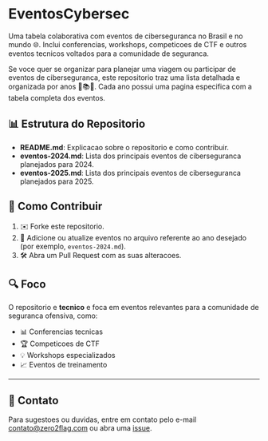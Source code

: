 # EventosCybersec

Uma tabela colaborativa com eventos de ciberseguranca no Brasil e no mundo 🌐. Inclui conferencias, workshops, competicoes de CTF e outros eventos tecnicos voltados para a comunidade de seguranca.

Se voce quer se organizar para planejar uma viagem ou participar de eventos de ciberseguranca, este repositorio traz uma lista detalhada e organizada por anos 📅📚🚀. Cada ano possui uma pagina especifica com a tabela completa dos eventos.

## 📊 Estrutura do Repositorio

- **README.md**: Explicacao sobre o repositorio e como contribuir.
- **eventos-2024.md**: Lista dos principais eventos de ciberseguranca planejados para 2024.
- **eventos-2025.md**: Lista dos principais eventos de ciberseguranca planejados para 2025.

## 💼 Como Contribuir

1. ✉️ Forke este repositorio.
2. 📝 Adicione ou atualize eventos no arquivo referente ao ano desejado (por exemplo, `eventos-2024.md`).
3. 🛠 Abra um Pull Request com as suas alteracoes.

## 🔍 Foco

O repositorio e **tecnico** e foca em eventos relevantes para a comunidade de seguranca ofensiva, como:
- 📊 Conferencias tecnicas
- 🏆 Competicoes de CTF
- 💡 Workshops especializados
- 📈 Eventos de treinamento

---

## 📧 Contato
Para sugestoes ou duvidas, entre em contato pelo e-mail [contato@zero2flag.com](mailto:contato@zero2flag.com) ou abra uma [issue](https://github.com/).
